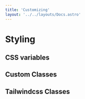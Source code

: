 ```yaml
---
title: 'Customizing'
layout: '../../layouts/Docs.astro'
---
```


# Styling

## CSS variables

## Custom Classes

## Tailwindcss Classes